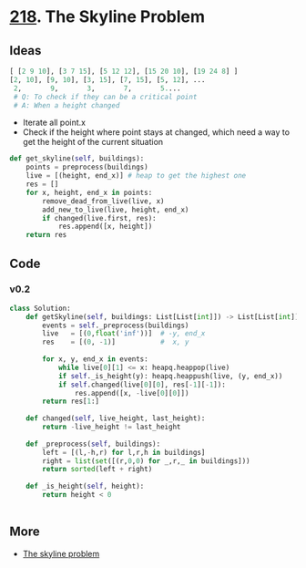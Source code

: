 # [218](https://leetcode.com/problems/the-skyline-problem/). The Skyline Problem

## Ideas

``` python 
[ [2 9 10], [3 7 15], [5 12 12], [15 20 10], [19 24 8] ] 
[2, 10], [9, 10], [3, 15], [7, 15], [5, 12], ...
 2,       9,       3,       7,       5....  
 # Q: To check if they can be a critical point
 # A: When a height changed
```

* Iterate all point.x 
* Check if the height where point stays at changed, which need a way to get the height of the current situation   

``` python 
def get_skyline(self, buildings):
	points = preprocess(buildings)
	live = [(height, end_x)] # heap to get the highest one
	res = []
	for x, height, end_x in points:
		remove_dead_from_live(live, x)
		add_new_to_live(live, height, end_x)
		if changed(live.first, res): 
			res.append([x, height])
	return res
```


## Code 

### v0.2

``` python
class Solution:
    def getSkyline(self, buildings: List[List[int]]) -> List[List[int]]:
        events = self._preprocess(buildings)
        live   = [(0,float('inf'))]  # -y, end_x
        res    = [(0, -1)]           #  x, y
        
        for x, y, end_x in events:
            while live[0][1] <= x: heapq.heappop(live)
            if self._is_height(y): heapq.heappush(live, (y, end_x))
            if self.changed(live[0][0], res[-1][-1]):
                res.append([x, -live[0][0]])
        return res[1:]
    
    def changed(self, live_height, last_height):
        return -live_height != last_height
    
    def _preprocess(self, buildings):
        left = [(l,-h,r) for l,r,h in buildings]
        right = list(set([(r,0,0) for _,r,_ in buildings]))
        return sorted(left + right)
    
    def _is_height(self, height):
        return height < 0
        
```

## More 

* [The skyline problem](https://briangordon.github.io/2014/08/the-skyline-problem.html)